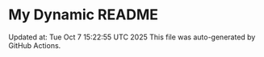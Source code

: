 # My Dynamic README
Updated at: Tue Oct  7 15:22:55 UTC 2025
This file was auto-generated by GitHub Actions.
